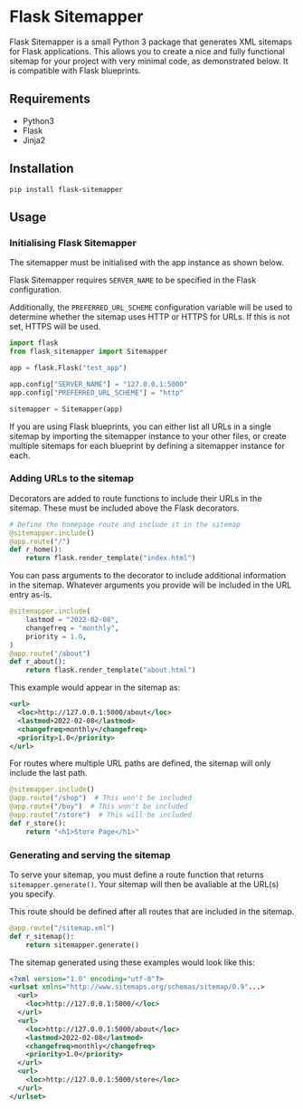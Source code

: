 # Flask Sitemapper
Flask Sitemapper is a small Python 3 package that generates XML sitemaps for Flask applications. This allows you to create a nice and fully functional sitemap for your project with very minimal code, as demonstrated below. It is compatible with Flask blueprints.

## Requirements
* Python3
* Flask
* Jinja2

## Installation
```terminal
pip install flask-sitemapper
```

## Usage
### Initialising Flask Sitemapper
The sitemapper must be initialised with the app instance as shown below.

Flask Sitemapper requires `SERVER_NAME` to be specified in the Flask configuration.

Additionally, the `PREFERRED_URL_SCHEME` configuration variable will be used to determine whether the sitemap uses HTTP or HTTPS for URLs. If this is not set, HTTPS will be used.
```python
import flask
from flask_sitemapper import Sitemapper

app = flask.Flask("test_app")

app.config["SERVER_NAME"] = "127.0.0.1:5000"
app.config["PREFERRED_URL_SCHEME"] = "http"

sitemapper = Sitemapper(app)
```

If you are using Flask blueprints, you can either list all URLs in a single sitemap by importing the sitemapper instance to your other files, or create multiple sitemaps for each blueprint by defining a sitemapper instance for each.

### Adding URLs to the sitemap
Decorators are added to route functions to include their URLs in the sitemap. These must be included above the Flask decorators.
```python
# Define the homepage route and include it in the sitemap
@sitemapper.include()
@app.route("/")
def r_home():
    return flask.render_template("index.html")
```

You can pass arguments to the decorator to include additional information in the sitemap. Whatever arguments you provide will be included in the URL entry as-is.
```python
@sitemapper.include(
    lastmod = "2022-02-08",
    changefreq = "monthly",
    priority = 1.0,
)
@app.route("/about")
def r_about():
    return flask.render_template("about.html")
```

This example would appear in the sitemap as:
```xml
<url>
  <loc>http://127.0.0.1:5000/about</loc>
  <lastmod>2022-02-08</lastmod>
  <changefreq>monthly</changefreq>
  <priority>1.0</priority>
</url>
```

For routes where multiple URL paths are defined, the sitemap will only include the last path.
```python
@sitemapper.include()
@app.route("/shop")  # This won't be included
@app.route("/buy")  # This won't be included
@app.route("/store")  # This will be included
def r_store():
    return "<h1>Store Page</h1>"
```

### Generating and serving the sitemap
To serve your sitemap, you must define a route function that returns `sitemapper.generate()`. Your sitemap will then be avaliable at the URL(s) you specify.

This route should be defined after all routes that are included in the sitemap.
```python
@app.route("/sitemap.xml")
def r_sitemap():
    return sitemapper.generate()
```

The sitemap generated using these examples would look like this:
```xml
<?xml version="1.0" encoding="utf-8"?>
<urlset xmlns="http://www.sitemaps.org/schemas/sitemap/0.9"...>
  <url>
    <loc>http://127.0.0.1:5000/</loc>
  </url>
  <url>
    <loc>http://127.0.0.1:5000/about</loc>
    <lastmod>2022-02-08</lastmod>
    <changefreq>monthly</changefreq>
    <priority>1.0</priority>
  </url>
  <url>
    <loc>http://127.0.0.1:5000/store</loc>
  </url>
</urlset>
```
